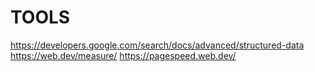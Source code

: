 # TOOLS
https://developers.google.com/search/docs/advanced/structured-data
https://web.dev/measure/
https://pagespeed.web.dev/